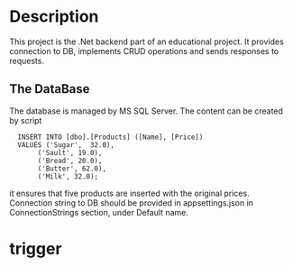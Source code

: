 # Description
This project is the .Net backend part of an educational  project. It provides connection to DB, implements CRUD operations and sends responses to requests. 

## The DataBase
The database is managed by MS SQL Server.
The content can be created by script
```
  INSERT INTO [dbo].[Products] ([Name], [Price])
  VALUES ('Sugar',  32.0),
       ('Sault', 19.0),
       ('Bread', 20.0),
       ('Butter', 62.0),
       ('Milk', 32.0);
```
it ensures that five products are inserted with the original prices.
Connection string to DB should be provided in appsettings.json in ConnectionStrings section, under Default name.
# trigger
